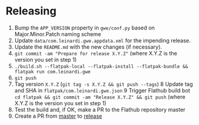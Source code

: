 # Releasing

1. Bump the `APP_VERSION` property in `gwe/conf.py` based on Major.Minor.Patch naming scheme
2. Update `data/com.leinardi.gwe.appdata.xml` for the impending release.
3. Update the `README.md` with the new changes (if necessary).
4. `git commit -am "Prepare for release X.Y.Z"` (where X.Y.Z is the version you set in step 1)
5. `./build.sh --flatpak-local --flatpak-install --flatpak-bundle && flatpak run com.leinardi.gwe`
6. `git push` 
7. Tag version `X.Y.Z` (`git tag -s X.Y.Z && git push --tags`)
8 Update tag and SHA in `flatpak/com.leinardi.gwe.json`
9 Trigger Flathub build bot `cd flatpak && git commit -am "Release X.Y.Z" && git push` (where X.Y.Z is the version you set in step 1)
10. Test the build and, if OK, make a PR to the Flathub repository master
11. Create a PR from [master](../../tree/master) to [release](../../tree/release)
